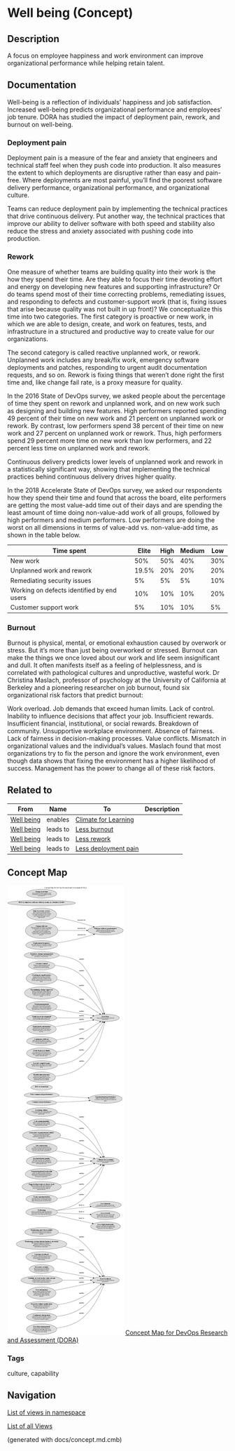# Well being (Concept)
## Description
A focus on employee happiness and work environment can improve organizational performance while helping retain talent.

## Documentation
Well-being is a reflection of individuals’ happiness and job satisfaction. Increased well-being predicts organizational performance and employees’ job tenure. DORA has studied the impact of deployment pain, rework, and burnout on well-being.

### Deployment pain
Deployment pain is a measure of the fear and anxiety that engineers and technical staff feel when they push code into production. It also measures the extent to which deployments are disruptive rather than easy and pain-free. Where deployments are most painful, you’ll find the poorest software delivery performance, organizational performance, and organizational culture.

Teams can reduce deployment pain by implementing the technical practices that drive continuous delivery. Put another way, the technical practices that improve our ability to deliver software with both speed and stability also reduce the stress and anxiety associated with pushing code into production.

### Rework
One measure of whether teams are building quality into their work is the how they spend their time. Are they able to focus their time devoting effort and energy on developing new features and supporting infrastructure? Or do teams spend most of their time correcting problems, remediating issues, and responding to defects and customer-support work (that is, fixing issues that arise because quality was not built in up front)? We conceptualize this time into two categories. The first category is proactive or new work, in which we are able to design, create, and work on features, tests, and infrastructure in a structured and productive way to create value for our organizations.

The second category is called reactive unplanned work, or rework. Unplanned work includes any break/fix work, emergency software deployments and patches, responding to urgent audit documentation requests, and so on. Rework is fixing things that weren’t done right the first time and, like change fail rate, is a proxy measure for quality.

In the 2016 State of DevOps survey, we asked people about the percentage of time they spent on rework and unplanned work, and on new work such as designing and building new features. High performers reported spending 49 percent of their time on new work and 21 percent on unplanned work or rework. By contrast, low performers spend 38 percent of their time on new work and 27 percent on unplanned work or rework. Thus, high performers spend 29 percent more time on new work than low performers, and 22 percent less time on unplanned work and rework.

Continuous delivery predicts lower levels of unplanned work and rework in a statistically significant way, showing that implementing the technical practices behind continuous delivery drives higher quality.

In the 2018 Accelerate State of DevOps survey, we asked our respondents how they spend their time and found that across the board, elite performers are getting the most value-add time out of their days and are spending the least amount of time doing non-value-add work of all groups, followed by high performers and medium performers. Low performers are doing the worst on all dimensions in terms of value-add vs. non-value-add time, as shown in the table below.

Time spent | Elite | High | Medium | Low
---|---|---|---|---
New work | 50% | 50% | 40% | 30%
Unplanned work and rework | 19.5% | 20% | 20% | 20%
Remediating security issues | 5% | 5% | 5% | 10%
Working on defects identified by end users | 10% | 10% | 10% | 20%
Customer support work | 5% | 10% | 10% | 5%

### Burnout
Burnout is physical, mental, or emotional exhaustion caused by overwork or stress. But it’s more than just being overworked or stressed. Burnout can make the things we once loved about our work and life seem insignificant and dull. It often manifests itself as a feeling of helplessness, and is correlated with pathological cultures and unproductive, wasteful work. Dr Christina Maslach, professor of psychology at the University of California at Berkeley and a pioneering researcher on job burnout, found six organizational risk factors that predict burnout:

Work overload. Job demands that exceed human limits.
Lack of control. Inability to influence decisions that affect your job.
Insufficient rewards. Insufficient financial, institutional, or social rewards.
Breakdown of community. Unsupportive workplace environment.
Absence of fairness. Lack of fairness in decision-making processes.
Value conflicts. Mismatch in organizational values and the individual’s values.
Maslach found that most organizations try to fix the person and ignore the work environment, even though data shows that fixing the environment has a higher likelihood of success. Management has the power to change all of these risk factors.

## Related to
| From | Name | To | Description |
|---|---|---|---|
| [Well being](../../software-development/dora/well-being.md) | enables | [Climate for Learning](../../software-development/dora/climate-for-learning.md) |  |
| [Well being](../../software-development/dora/well-being.md) | leads to | [Less burnout](../../software-development/dora/less-burnout.md) |  |
| [Well being](../../software-development/dora/well-being.md) | leads to | [Less rework](../../software-development/dora/less-rework.md) |  |
| [Well being](../../software-development/dora/well-being.md) | leads to | [Less deployment pain](../../software-development/dora/less-deployment-pain.md) |  |

## Concept Map
![Concept Map for DevOps Research and Assessment (DORA)](../../software-development/dora/concept-view.png)
[Concept Map for DevOps Research and Assessment (DORA)](../../software-development/dora/concept-view.md)

### Tags
culture, capability


## Navigation
[List of views in namespace](./views-in-namespace.md)

[List of all Views](../../views.md)

(generated with docs/concept.md.cmb)
